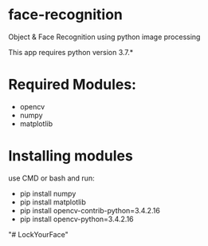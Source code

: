 # face-recognition
Object &amp; Face Recognition using python image processing

This app requires python version 3.7.*

# Required Modules:
- opencv
- numpy
- matplotlib

# Installing modules
use CMD or bash and run:
- pip install numpy
- pip install matplotlib
- pip install opencv-contrib-python=3.4.2.16
- pip install opencv-python=3.4.2.16

"# LockYourFace" 
